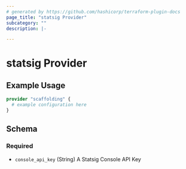 ```yaml
---
# generated by https://github.com/hashicorp/terraform-plugin-docs
page_title: "statsig Provider"
subcategory: ""
description: |-

---
```


# statsig Provider



## Example Usage

```terraform
provider "scaffolding" {
  # example configuration here
}
```

<!-- schema generated by tfplugindocs -->
## Schema

### Required

- `console_api_key` (String) A Statsig Console API Key
